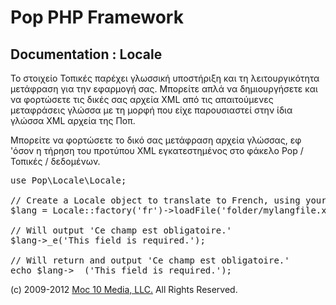 Pop PHP Framework
=================

Documentation : Locale
----------------------

Το στοιχείο Τοπικές παρέχει γλωσσική υποστήριξη και τη λειτουργικότητα μετάφραση για την εφαρμογή σας. Μπορείτε απλά να δημιουργήσετε και να φορτώσετε τις δικές σας αρχεία XML από τις απαιτούμενες μεταφράσεις γλώσσα με τη μορφή που είχε παρουσιαστεί στην ίδια γλώσσα XML αρχεία της Ποπ.


Μπορείτε να φορτώσετε το δικό σας μετάφραση αρχεία γλώσσας, εφ 'όσον η τήρηση του προτύπου XML εγκατεστημένος στο φάκελο Pop / Τοπικές / δεδομένων.


<pre>
use Pop\Locale\Locale;

// Create a Locale object to translate to French, using your own language file.
$lang = Locale::factory('fr')->loadFile('folder/mylangfile.xml);

// Will output 'Ce champ est obligatoire.'
$lang->_e('This field is required.');

// Will return and output 'Ce champ est obligatoire.'
echo $lang->__('This field is required.');
</pre>

(c) 2009-2012 [Moc 10 Media, LLC.](http://www.moc10media.com) All Rights Reserved.
